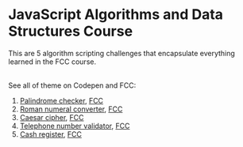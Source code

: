 # JavaScript Algorithms and Data Structures Course

This are 5 algorithm scripting challenges that encapsulate everything learned in the FCC course.
<br><br>

See all of theme on Codepen and FCC:

1. [Palindrome checker](https://codepen.io/emarekica/pen/rNopYOm), [FCC](https://www.freecodecamp.org/learn/javascript-algorithms-and-data-structures/javascript-algorithms-and-data-structures-projects/palindrome-checker)
2. [Roman numeral converter](https://codepen.io/emarekica/pen/GRPyObp), [FCC](https://www.freecodecamp.org/learn/javascript-algorithms-and-data-structures/javascript-algorithms-and-data-structures-projects/roman-numeral-converter)
3. [Caesar cipher](https://codepen.io/emarekica/pen/OJrQVOw), [FCC](https://www.freecodecamp.org/learn/javascript-algorithms-and-data-structures/javascript-algorithms-and-data-structures-projects/caesars-cipher)
4. [Telephone number validator](https://codepen.io/emarekica/pen/xxMbJza), [FCC](https://www.freecodecamp.org/learn/javascript-algorithms-and-data-structures/javascript-algorithms-and-data-structures-projects/telephone-number-validator)
5. [Cash register](https://codepen.io/emarekica/pen/XWORrMb), [FCC](https://www.freecodecamp.org/learn/javascript-algorithms-and-data-structures/javascript-algorithms-and-data-structures-projects/cash-register)